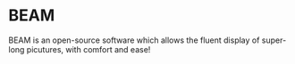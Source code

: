 # BEAM

BEAM is an open-source software which allows the fluent display of super-long picutures, with comfort and ease!

